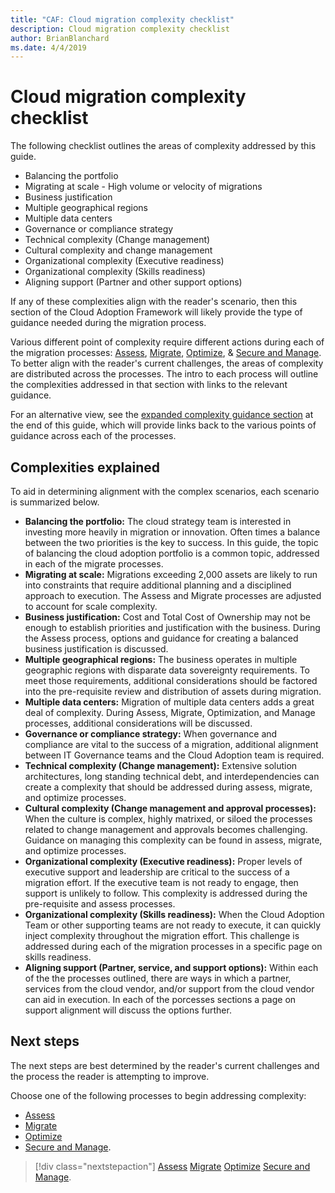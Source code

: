 ```yaml
---
title: "CAF: Cloud migration complexity checklist"
description: Cloud migration complexity checklist
author: BrianBlanchard
ms.date: 4/4/2019
---
```


# Cloud migration complexity checklist

The following checklist outlines the areas of complexity addressed by this guide.

- Balancing the portfolio
- Migrating at scale - High volume or velocity of migrations
- Business justification
- Multiple geographical regions
- Multiple data centers
- Governance or compliance strategy
- Technical complexity (Change management)
- Cultural complexity and change management
- Organizational complexity (Executive readiness)
- Organizational complexity (Skills readiness)
- Aligning support (Partner and other support options)

If any of these complexities align with the reader's scenario, then this section of the Cloud Adoption Framework will likely provide the type of guidance needed during the migration process.

Various different point of complexity require different actions during each of the migration processes: [Assess](./assess/index.md), [Migrate](./migrate/index.md), [Optimize](./optimize-and-promote/index.md), & [Secure and Manage](./secure-and-manage/index.md). To better align with the reader's current challenges, the areas of complexity are distributed across the processes. The intro to each process will outline the complexities addressed in that section with links to the relevant guidance.

For an alternative view, see the [expanded complexity guidance section](./expanded-complexity-guidance/index.md) at the end of this guide, which will provide links back to the various points of guidance across each of the processes.

## Complexities explained

To aid in determining alignment with the complex scenarios, each scenario is summarized below.

- **Balancing the portfolio:** The cloud strategy team is interested in investing more heavily in migration or innovation. Often times a balance between the two priorities is the key to success. In this guide, the topic of balancing the cloud adoption portfolio is a common topic, addressed in each of the migrate processes.
- **Migrating at scale:** Migrations exceeding 2,000 assets are likely to run into constraints that require additional planning and a disciplined approach to execution. The Assess and Migrate processes are adjusted to account for scale complexity.
- **Business justification:** Cost and Total Cost of Ownership may not be enough to establish priorities and justification with the business. During the Assess process, options and guidance for creating a balanced business justification is discussed.
- **Multiple geographical regions:** The business operates in multiple geographic regions with disparate data sovereignty requirements. To meet those requirements, additional considerations should be factored into the pre-requisite review and distribution of assets during migration.
- **Multiple data centers:** Migration of multiple data centers adds a great deal of complexity. During Assess, Migrate, Optimization, and Manage processes, additional considerations will be discussed.
- **Governance or compliance strategy:** When governance and compliance are vital to the success of a migration, additional alignment between IT Governance teams and the Cloud Adoption team is required.
- **Technical complexity (Change management):** Extensive solution architectures, long standing technical debt, and interdependencies can create a complexity that should be addressed during assess, migrate, and optimize processes.
- **Cultural complexity (Change management and approval processes):** When the culture is complex, highly matrixed, or siloed the processes related to change management and approvals becomes challenging. Guidance on managing this complexity can be found in assess, migrate, and optimize processes.
- **Organizational complexity (Executive readiness):** Proper levels of executive support and leadership are critical to the success of a migration effort. If the executive team is not ready to engage, then support is unlikely to follow. This complexity is addressed during the pre-requisite and assess processes.
- **Organizational complexity (Skills readiness):** When the Cloud Adoption Team or other supporting teams are not ready to execute, it can quickly inject complexity throughout the migration effort. This challenge is addressed during each of the migration processes in a specific page on skills readiness.
- **Aligning support (Partner, service, and support options):** Within each of the the processes outlined, there are ways in which a partner, services from the cloud vendor, and/or support from the cloud vendor can aid in execution. In each of the porcesses sections a page on support alignment will discuss the options further.

## Next steps

The next steps are best determined by the reader's current challenges and the process the reader is attempting to improve.

Choose one of the following processes to begin addressing complexity:

- [Assess](./assess/index.md)
- [Migrate](./migrate/index.md)
- [Optimize](./optimize-and-promote/index.md)
- [Secure and Manage](./secure-and-manage/index.md).

> [!div class="nextstepaction"]
> [Assess](./assess/index.md)
> [Migrate](./migrate/index.md)
> [Optimize](./optimize-and-promote/index.md)
> [Secure and Manage](./secure-and-manage/index.md).
